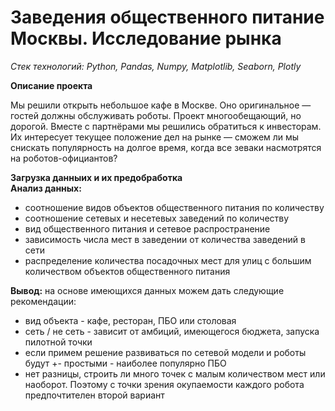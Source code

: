 # **Заведения общественного питание Москвы. Исследование рынка**

_Стек технологий: Python, Pandas, Numpy, Matplotlib, Seaborn, Plotly_

**Описание проекта**

Мы решили открыть небольшое кафе в Москве. Оно оригинальное — гостей должны обслуживать роботы. Проект многообещающий, но дорогой. Вместе с партнёрами мы решились обратиться к инвесторам. Их интересует текущее положение дел на рынке — сможем ли мы снискать популярность на долгое время, когда все зеваки насмотрятся на роботов-официантов?  

**Загрузка данныих и их предобработка**  
**Анализ данных:**
- соотношение видов объектов общественного питания по количеству  
- соотношение сетевых и несетевых заведений по количеству  
- вид общественного питания и сетевое распространение  
- зависимость числа мест в заведении от количества заведений в сети
- распределение количества посадочных мест для улиц с большим количеством объектов общественного питания  

**Вывод:** на основе имеющихся данных можем дать следующие рекомендации:  
- вид объекта - кафе, ресторан, ПБО или столовая  
- сеть / не сеть - зависит от амбиций, имеющегося бюджета, запуска пилотной точки  
- если примем решение развиваться по сетевой модели и роботы будут +- простыми - наиболее популярно ПБО  
- нет разницы, строить ли много точек с малым количеством мест или наоборот. Поэтому с точки зрения окупаемости каждого робота предпочтителен второй вариант    
